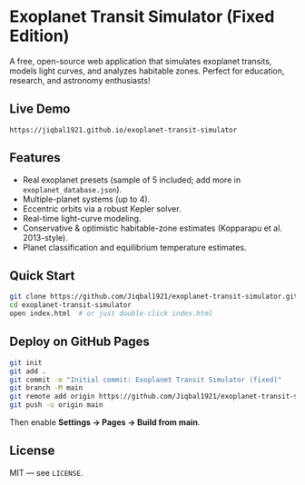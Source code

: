 # Exoplanet Transit Simulator (Fixed Edition)

A free, open-source web application that simulates exoplanet transits, models light curves, and analyzes habitable zones. Perfect for education, research, and astronomy enthusiasts!

## Live Demo
`https://jiqbal1921.github.io/exoplanet-transit-simulator`

## Features
- Real exoplanet presets (sample of 5 included; add more in `exoplanet_database.json`).
- Multiple-planet systems (up to 4).
- Eccentric orbits via a robust Kepler solver.
- Real-time light-curve modeling.
- Conservative & optimistic habitable-zone estimates (Kopparapu et al. 2013-style).
- Planet classification and equilibrium temperature estimates.

## Quick Start
```bash
git clone https://github.com/Jiqbal1921/exoplanet-transit-simulator.git
cd exoplanet-transit-simulator
open index.html  # or just double-click index.html
```

## Deploy on GitHub Pages
```bash
git init
git add .
git commit -m "Initial commit: Exoplanet Transit Simulator (fixed)"
git branch -M main
git remote add origin https://github.com/Jiqbal1921/exoplanet-transit-simulator.git
git push -u origin main
```
Then enable **Settings → Pages → Build from main**.

## License
MIT — see `LICENSE`.
